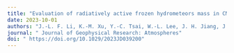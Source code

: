 ```yaml
---
title: "Evaluation of radiatively active frozen hydrometeors mass in CMIP6 global climate models using CloudSat-CALIPSO observations"
date: 2023-10-01
authors: "J.-L. F. Li, K.-M. Xu, Y.-C. Tsai, W.-L. Lee, J. H. Jiang, J.-Y. Yu, E. J. Fetzer, L. Wu, and G. Stephens"
journal: " Journal of Geophysical Research: Atmospheres"
doi: " https://doi.org/10.1029/2023JD039200"
---
```

